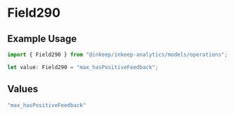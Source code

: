 # Field290

## Example Usage

```typescript
import { Field290 } from "@inkeep/inkeep-analytics/models/operations";

let value: Field290 = "max_hasPositiveFeedback";
```

## Values

```typescript
"max_hasPositiveFeedback"
```